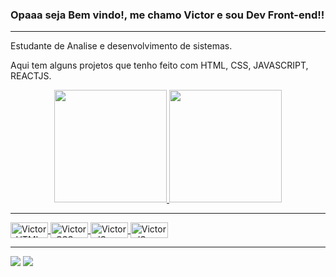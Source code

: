 ###  Opaaa seja Bem vindo!, me chamo Victor e sou Dev Front-end!!

---

 Estudante de Analise e desenvolvimento de sistemas.
 
 Aqui tem alguns projetos que tenho feito com HTML, CSS, JAVASCRIPT, REACTJS.

<div align = "center">
  <a href="https://github.com/Victor-als">
  <img height = "180em" src = "https://github-readme-stats.vercel.app/api?username=Victor-als&show_icons=true&theme=dark&include_all_commits=true&count_private=true" />
  <img height = "180em" src = "https://github-readme-stats.vercel.app/api/top-langs/?username=Victor-als&layout=compact&langs_count=7&theme=dark" />
</div>
 
 ---
   <img align="center" alt="Victor-HTML" height="25" width="60" src="https://img.shields.io/badge/HTML5-E34F26?style=for-the-badge&logo=html5&logoColor=white">
  <img align="center" alt="Victor-CSS" height="25" width="60" src="https://img.shields.io/badge/CSS3-1572B6?style=for-the-badge&logo=css3&logoColor=white">
  <img align="center" alt="Victor-JS" height="25" width="60" src="https://img.shields.io/badge/JavaScript-F7DF1E?style=for-the-badge&logo=javascript&logoColor=black">
  <img align="center" alt="Victor-JS" height="25" width="60" border-radius= "4px" src="https://img.shields.io/badge/React-20232A?style=for-the-badge&logo=react&logoColor=61DAFB">
 
 
</div>
  
 ---
 
<div> 
 
  <a href = "mailto:victor.ccx814@gmail.com"><img src="https://img.shields.io/badge/-Gmail-%23333?style=for-the-badge&logo=gmail&logoColor=white" target="_blank"></a>
  <a href="https://www.linkedin.com/in/victor-alves-da-silva-577a031a4" target="_blank"><img src="https://img.shields.io/badge/-LinkedIn-%230077B5?style=for-the-badge&logo=linkedin&logoColor=white" target="_blank"></a> 
 

